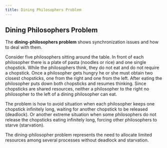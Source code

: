 ```yaml
---
title: Dining Philosophers Problem
---
```

## Dining Philosophers Problem

The **dining-philosophers problem** shows synchronization issues and how to deal with them. 

Consider five philosophers sitting around the table. In front of each philosopher there is a plate of pasta (noodles or rice) and one single chopstick. While the philosophers think, they do not eat and do not require a chopstick. Once a philosopher gets hungry he or she must obtain two closest chopsticks, one from the right and one from the left. After eating the philosopher puts down both chopsticks and resumes thinking. Since chopsticks are shared resources, neither a philosopher to the right no philosopher to the left of a dining philosopher can eat.

The problem is how to avoid situation when each philosopher keeps one chopstick infinitely long, waiting for another chopstick to be released (deadlock). Or another extreme situation when some philosophers do not release the chopsticks eating infinitely long, forcing other philosophers to starve (starvation). 

The dining-philosopher problem represents the need to allocate limited resources among several processes without deadlock and starvation.




